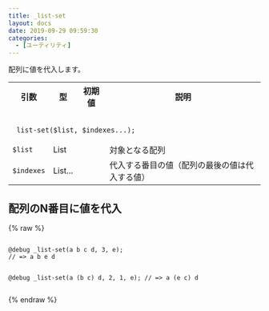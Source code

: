 ```yaml
---
title: _list-set
layout: docs
date: 2019-09-29 09:59:30
categories:
  - [ユーティリティ]
---
```


配列に値を代入します。

<table>
  <tr>
    <th>引数</th>
    <th>型</th>
    <th>初期値</th>
    <th>説明</th>
  </tr>
  <tr>
    <td colspan="4">
      <pre class="language-scss"><code>
_list-set($list, $indexes...);
</code></pre>
    </td>
  </tr>
  <tr>
    <td><code>$list</code></td>
    <td>List</td>
    <td></td>
    <td>対象となる配列</td>
  </tr>
  <tr>
    <td><code>$indexes</code></td>
    <td>List...</td>
    <td></td>
    <td>代入する番目の値（配列の最後の値は代入する値）</td>
  </tr>
</table>

## 配列のN番目に値を代入

<div class="c demo">
  <div class="code">
    {% raw %}
      <pre class="language-scss"><code>
@debug _list-set(a b c d, 3, e);
// => a b e d

@debug _list-set(a (b c) d, 2, 1, e);
// => a (e c) d
</code></pre>
    {% endraw %}
  </div>
</div>